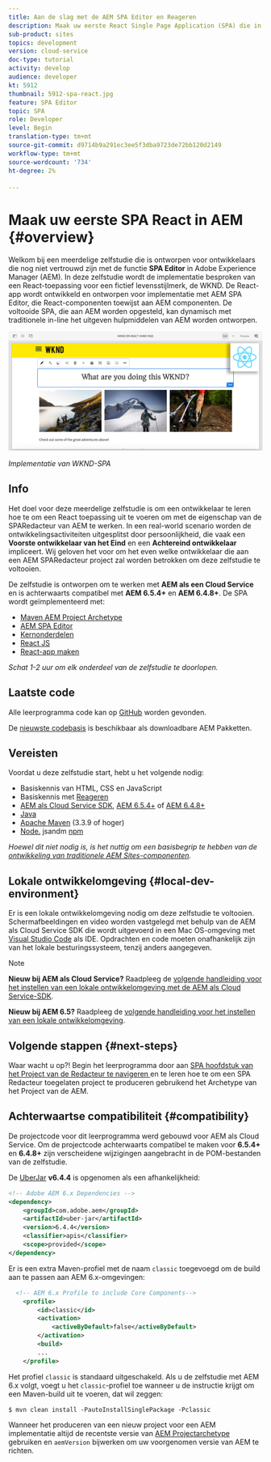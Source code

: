 ```yaml
---
title: Aan de slag met de AEM SPA Editor en Reageren
description: Maak uw eerste React Single Page Application (SPA) die in Adobe Experience Manager AEM met de WKND-SPA kan worden bewerkt. Leer hoe u een SPA maakt met het React JS-framework met AEM SPA Editor. Deze meerdelige zelfstudie doorloopt de implementatie van een React-toepassing voor een fictief levensstijlmerk, de WKND. In de zelfstudie wordt het einde van de SPA en de integratie met AEM besproken.
sub-product: sites
topics: development
version: cloud-service
doc-type: tutorial
activity: develop
audience: developer
kt: 5912
thumbnail: 5912-spa-react.jpg
feature: SPA Editor
topic: SPA
role: Developer
level: Begin
translation-type: tm+mt
source-git-commit: d9714b9a291ec3ee5f3dba9723de72bb120d2149
workflow-type: tm+mt
source-wordcount: '734'
ht-degree: 2%

---
```



# Maak uw eerste SPA React in AEM {#overview}

Welkom bij een meerdelige zelfstudie die is ontworpen voor ontwikkelaars die nog niet vertrouwd zijn met de functie **SPA Editor** in Adobe Experience Manager (AEM). In deze zelfstudie wordt de implementatie besproken van een React-toepassing voor een fictief levensstijlmerk, de WKND. De React-app wordt ontwikkeld en ontworpen voor implementatie met AEM SPA Editor, die React-componenten toewijst aan AEM componenten. De voltooide SPA, die aan AEM worden opgesteld, kan dynamisch met traditionele in-line het uitgeven hulpmiddelen van AEM worden ontworpen.

![Laatste SPA geïmplementeerd](assets/wknd-spa-implementation.png)

*Implementatie van WKND-SPA*

## Info

Het doel voor deze meerdelige zelfstudie is om een ontwikkelaar te leren hoe te om een React toepassing uit te voeren om met de eigenschap van de SPARedacteur van AEM te werken. In een real-world scenario worden de ontwikkelingsactiviteiten uitgesplitst door persoonlijkheid, die vaak een **Voorste ontwikkelaar van het Eind** en een **Achtereind ontwikkelaar** impliceert. Wij geloven het voor om het even welke ontwikkelaar die aan een AEM SPARedacteur project zal worden betrokken om deze zelfstudie te voltooien.

De zelfstudie is ontworpen om te werken met **AEM als een Cloud Service** en is achterwaarts compatibel met **AEM 6.5.4+** en **AEM 6.4.8+**. De SPA wordt geïmplementeerd met:

* [Maven AEM Project Archetype](https://docs.adobe.com/content/help/en/experience-manager-core-components/using/developing/archetype/overview.html)
* [AEM SPA Editor](https://docs.adobe.com/content/help/en/experience-manager-65/developing/headless/spas/spa-walkthrough.html#content-editing-experience-with-spa)
* [Kernonderdelen](https://docs.adobe.com/content/help/en/experience-manager-core-components/using/introduction.html)
* [React JS](https://reactjs.org/)
* [React-app maken](https://create-react-app.dev/)

*Schat 1-2 uur om elk onderdeel van de zelfstudie te doorlopen.*

## Laatste code

Alle leerprogramma code kan op [GitHub](https://github.com/adobe/aem-guides-wknd-spa) worden gevonden.

De [nieuwste codebasis](https://github.com/adobe/aem-guides-wknd-spa/releases) is beschikbaar als downloadbare AEM Pakketten.

## Vereisten

Voordat u deze zelfstudie start, hebt u het volgende nodig:

* Basiskennis van HTML, CSS en JavaScript
* Basiskennis met [Reageren](https://reactjs.org/tutorial/tutorial.html)
* [AEM als Cloud Service SDK](https://docs.adobe.com/content/help/en/experience-manager-learn/cloud-service/local-development-environment-set-up/aem-runtime.html#download-the-aem-as-a-cloud-service-sdk),  [AEM 6.5.4+](https://helpx.adobe.com/experience-manager/aem-releases-updates.html#65) of  [AEM 6.4.8+](https://helpx.adobe.com/experience-manager/aem-releases-updates.html#64)
* [Java](https://downloads.experiencecloud.adobe.com/content/software-distribution/en/general.html)
* [Apache Maven](https://maven.apache.org/)  (3.3.9 of hoger)
* [Node.](https://nodejs.org/en/) jsandm  [npm](https://www.npmjs.com/)

*Hoewel dit niet nodig is, is het nuttig om een basisbegrip te hebben van de  [ontwikkeling van traditionele AEM Sites-componenten](https://docs.adobe.com/content/help/en/experience-manager-learn/getting-started-wknd-tutorial-develop/overview.html).*

## Lokale ontwikkelomgeving {#local-dev-environment}

Er is een lokale ontwikkelomgeving nodig om deze zelfstudie te voltooien. Schermafbeeldingen en video worden vastgelegd met behulp van de AEM als Cloud Service SDK die wordt uitgevoerd in een Mac OS-omgeving met [Visual Studio Code](https://code.visualstudio.com/) als IDE. Opdrachten en code moeten onafhankelijk zijn van het lokale besturingssysteem, tenzij anders aangegeven.

>[!NOTE]
>
> **Nieuw bij AEM als Cloud Service?** Raadpleeg de  [volgende handleiding voor het instellen van een lokale ontwikkelomgeving met de AEM als Cloud Service-SDK](https://docs.adobe.com/content/help/en/experience-manager-learn/cloud-service/local-development-environment-set-up/overview.html).
>
> **Nieuw bij AEM 6.5?** Raadpleeg de  [volgende handleiding voor het instellen van een lokale ontwikkelomgeving](https://docs.adobe.com/content/help/en/experience-manager-learn/foundation/development/set-up-a-local-aem-development-environment.html).

## Volgende stappen {#next-steps}

Waar wacht u op?! Begin het leerprogramma door aan [SPA hoofdstuk van het Project van de Redacteur te navigeren ](create-project.md) en te leren hoe te om een SPA Redacteur toegelaten project te produceren gebruikend het Archetype van het Project van de AEM.

## Achterwaartse compatibiliteit {#compatibility}

De projectcode voor dit leerprogramma werd gebouwd voor AEM als Cloud Service. Om de projectcode achterwaarts compatibel te maken voor **6.5.4+** en **6.4.8+** zijn verscheidene wijzigingen aangebracht in de POM-bestanden van de zelfstudie.

De [UberJar](https://docs.adobe.com/content/help/en/experience-manager-65/developing/devtools/ht-projects-maven.html#what-is-the-uberjar) **v6.4.4** is opgenomen als een afhankelijkheid:

```xml
<!-- Adobe AEM 6.x Dependencies -->
<dependency>
    <groupId>com.adobe.aem</groupId>
    <artifactId>uber-jar</artifactId>
    <version>6.4.4</version>
    <classifier>apis</classifier>
    <scope>provided</scope>
</dependency>
```

Er is een extra Maven-profiel met de naam `classic` toegevoegd om de build aan te passen aan AEM 6.x-omgevingen:

```xml
  <!-- AEM 6.x Profile to include Core Components-->
    <profile>
        <id>classic</id>
        <activation>
            <activeByDefault>false</activeByDefault>
        </activation>
        <build>
        ...
    </profile>
```

Het profiel `classic` is standaard uitgeschakeld. Als u de zelfstudie met AEM 6.x volgt, voegt u het `classic`-profiel toe wanneer u de instructie krijgt om een Maven-build uit te voeren, dat wil zeggen:

```shell
$ mvn clean install -PautoInstallSinglePackage -Pclassic
```

Wanneer het produceren van een nieuw project voor een AEM implementatie altijd de recentste versie van [AEM Projectarchetype](https://github.com/adobe/aem-project-archetype) gebruiken en `aemVersion` bijwerken om uw voorgenomen versie van AEM te richten.
